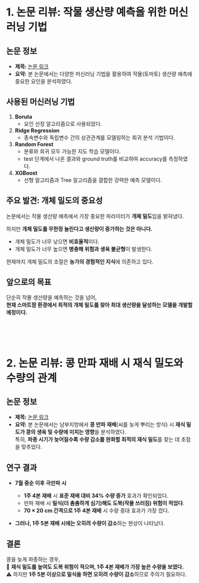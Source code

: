 # 1. 논문 리뷰: 작물 생산량 예측을 위한 머신러닝 기법

## 논문 정보
- **제목:** [논문 링크](https://www.kais99.org/jkais/journal/Vol22No07/vol22no07p44.pdf)
- **요약:** 본 논문에서는 다양한 머신러닝 기법을 활용하여 작물(토마토) 생산량 예측에 중요한 요인을 분석하였다.

## 사용된 머신러닝 기법
1. **Boruta**  
   - 요인 선정 알고리즘으로 사용되었다.
2. **Ridge Regression**  
   - 종속변수와 독립변수 간의 상관관계를 모델링하는 회귀 분석 기법이다.
3. **Random Forest**  
   - 분류와 회귀 모두 가능한 지도 학습 모델이다.
   - test 단계에서 나온 결과와 ground truth를 비교하여 accuracy를 측정하였다.
4. **XGBoost**  
   - 선형 알고리즘과 Tree 알고리즘을 결합한 강력한 예측 모델이다.

## 주요 발견: 개체 밀도의 중요성
논문에서는 작물 생산량 예측에서 가장 중요한 파라미터가 **개체 밀도**임을 밝혀냈다.  

하지만 **개체 밀도를 무한정 늘린다고 생산량이 증가하는 것은 아니다.**  

- 개체 밀도가 너무 낮으면 **비효율적**이다.  
- 개체 밀도가 너무 높으면 **병충해 위험과 생육 불균형**이 발생한다.  

현재까지 개체 밀도의 조절은 **농가의 경험적인 지식**에 의존하고 있다.

## 앞으로의 목표
단순히 작물 생산량을 예측하는 것을 넘어,  
**현재 스마트팜 환경에서 최적의 개체 밀도를 찾아 최대 생산량을 달성하는 모델을 개발할 예정이다.**

<br/><br/><br/>

# 2. 논문 리뷰: 콩 만파 재배 시 재식 밀도와 수량의 관계

## 논문 정보
- **제목:** [논문 링크](https://www.cropbio.or.kr/articles/xml/w0B2/)
- **요약:** 본 논문에서는 남부지방에서 **콩 만파 재배**(씨를 늦게 뿌리는 방식) 시 **재식 밀도가 콩의 생육 및 수량에 미치는 영향**을 분석하였다.  
  특히, **파종 시기가 늦어질수록 수량 감소를 완화할 최적의 재식 밀도**를 찾는 데 초점을 맞추었다.

## 연구 결과
- **7월 중순 이후 극만파 시**  
  - **1주 4본 재배** 시 **표준 재배 대비 34% 수량 증가** 효과가 확인되었다.  
  - 만파 재배 시 **밀식(더 촘촘하게 심기)해도 도복(작물 쓰러짐) 위험이 적었다**.  
  - **70 × 20 cm 간격으로 1주 4본 재배** 시 수량 증대 효과가 가장 컸다.  

- **그러나, 1주 5본 재배 시에는 오히려 수량이 감소**하는 현상이 나타났다.  

## 결론
콩을 늦게 파종하는 경우,  
🌱 **재식 밀도를 높여도 도복 위험이 적으며, 1주 4본 재배가 가장 높은 수량을 보였다.**  
⚠️ 하지만 **1주 5본 이상으로 밀식을 하면 오히려 수량이 감소**하므로 주의가 필요하다.

